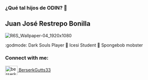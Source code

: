 ### ¿Qué tal hijos de ODIN? 👋
## Juan José Restrepo Bonilla


![R6S_Wallpaper-04_1920x1080](https://user-images.githubusercontent.com/47890848/99463387-9d8f7f80-2903-11eb-8895-c7956dd1d752.jpg)

:godmode: Dark Souls Player
:palm_tree: Icesi Student
:money_mouth_face:  Spongebob mobster

<h3 align="left">Connect with me:</h3>
<p align="left">
<a href="https://instagram.com/berserkgutts33" target="blank"><img align="center" src="https://cdn.jsdelivr.net/npm/simple-icons@3.0.1/icons/instagram.svg" alt="berserkgutts33" height="30" width="40" /> BerserkGutts33</a>
</p>

<!--
**JuanJoseRestrepo/JuanJoseRestrepo** is a ✨ _special_ ✨ repository because its `README.md` (this file) appears on your GitHub profile.


Here are some ideas to get you started:

- 🔭 I’m currently working on ...
- 🌱 I’m currently learning ...
- 👯 I’m looking to collaborate on ...
- 🤔 I’m looking for help with ...
- 💬 Ask me about ...
- 📫 How to reach me: ...
- 😄 Pronouns: ...
- ⚡ Fun fact: ...
-->
